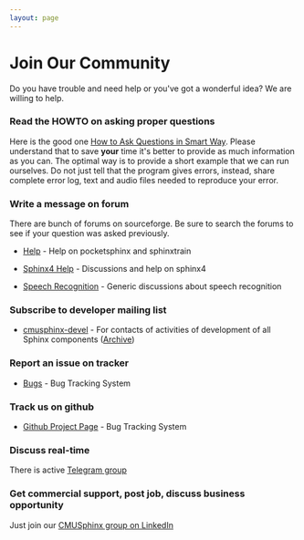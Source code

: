 ```yaml
---
layout: page 
---
```

# Join Our Community

Do you have trouble and need help or you've got a wonderful idea? We are willing to help.

### Read the HOWTO on asking proper questions

Here is the good one [How to Ask Questions in Smart Way](http://catb.org/~esr/faqs/smart-questions.html ). Please 
understand that to save **your** time it's better to provide as much information as you can. The optimal way 
is to provide a short example that we can run ourselves. Do not just tell that the program gives errors, instead, share complete error log, text and audio files needed to reproduce your error.

### Write a message on forum

There are bunch of forums on sourceforge.  Be sure to search the forums to see if your question was asked previously.

*  [Help](https://sourceforge.net/p/cmusphinx/discussion/help/ ) - Help on pocketsphinx and sphinxtrain

*  [Sphinx4 Help](https://sourceforge.net/p/cmusphinx/discussion/sphinx4/) - Discussions and help on sphinx4

*  [Speech Recognition](https://sourceforge.net/p/cmusphinx/discussion/speech-recognition ) - Generic discussions about speech recognition

### Subscribe to developer mailing list

*  [cmusphinx-devel](https://lists.sourceforge.net/mailman/listinfo/cmusphinx-devel ) - For contacts of activities of development of all Sphinx components ([Archive](http://sourceforge.net/mailarchive/forum.php?forum_name=cmusphinx-devel))

### Report an issue on tracker

*  [Bugs](https://sourceforge.net/p/cmusphinx/bugs) - Bug Tracking System

### Track us on github

*  [Github Project Page](https://github.com/cmusphinx) - Bug Tracking System

### Discuss real-time

There is active [Telegram group ](https://t.me/cmusphinx )

### Get commercial support, post job, discuss business opportunity

Just join our [CMUSphinx group on LinkedIn](http://www.linkedin.com/groups?gid=2754506 )
